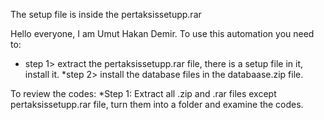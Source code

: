 
The setup file is inside the pertaksissetupp.rar



Hello everyone, I am Umut Hakan Demir. To use this automation you need to:
* step 1> extract the pertaksissetupp.rar file, there is a setup file in it, install it.
*step 2> install the database files in the databaase.zip file.


To review the codes:
*Step 1: Extract all .zip and .rar files except pertaksissetupp.rar file, turn them into a folder and examine the codes.
